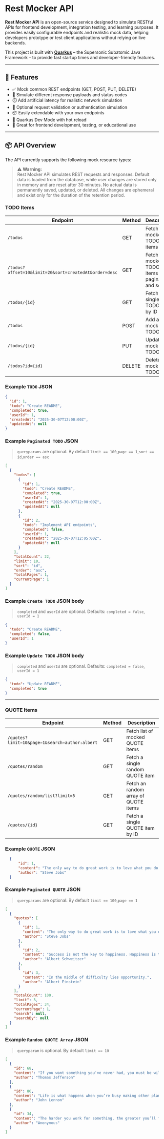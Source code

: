 # Rest Mocker API

**Rest Mocker API** is an open-source service designed to simulate RESTful APIs for frontend development, integration testing, and learning purposes. It provides easily configurable endpoints and realistic mock data, helping developers prototype or test client applications without relying on live backends.

This project is built with **[Quarkus](https://quarkus.io/)** – the Supersonic Subatomic Java Framework – to provide fast startup times and developer-friendly features.

---

## 🚀 Features

- ✅ Mock common REST endpoints (GET, POST, PUT, DELETE)
- 📄 Simulate different response payloads and status codes
- ⏱️ Add artificial latency for realistic network simulation
- 🔐 Optional request validation or authentication simulation
- 📦 Easily extendable with your own endpoints
- 🌱 Quarkus Dev Mode with hot reload
- 🧪 Great for frontend development, testing, or educational use

---

## 📦 API Overview

The API currently supports the following mock resource types:
> ⚠️ **Warning:**  
> Rest Mocker API simulates REST requests and responses. Default data is loaded from the database, while user changes are stored only in memory and are reset after 30 minutes. No actual data is permanently saved, updated, or deleted. All changes are ephemeral and exist only for the duration of the retention period.
### TODO Items

| Endpoint                                              | Method | Description                                                 |
|-------------------------------------------------------|--------|-------------------------------------------------------------|
| `/todos`                                              | GET    | Fetch list of mocked TODO items                             |
| `/todos?offset=10&limit=20&sort=createdAt&order=desc` | GET    | Fetch list of mocked TODO items with pagination and sorting |
| `/todos/{id}`                                         | GET    | Fetch a single TODO item by ID                              |
| `/todos`                                              | POST   | Add a new mock TODO item                                    |
| `/todos/{id}`                                         | PUT    | Update a mock TODO item                                     |
| `/todos?id={id}`                                      | DELETE | Delete a mock TODO item                                     |

### Example `TODO` JSON

```json
{
  "id": 1,
  "todo": "Create README",
  "completed": true,
  "userId": 1,
  "createdAt": "2025-30-07T12:00:00Z",
  "updatedAt": null
}
```
### Example `Paginated TODO` JSON
> `queryparams` are optional. By default `limit == 100`,`page == 1`,`sort == id`,`order == asc`

```json
[
  {
    "todos": [
      {
        "id": 1,
        "todo": "Create README",
        "completed": true,
        "userId": 1,
        "createdAt": "2025-30-07T12:00:00Z",
        "updatedAt": null
      },
      {
        "id": 2,
        "todo": "Implement API endpoints",
        "completed": false,
        "userId": 1,
        "createdAt": "2025-30-07T12:05:00Z",
        "updatedAt": null
      }
    ],
    "totalCount": 22,
    "limit": 10,
    "sort": "id",
    "order": "asc",
    "totalPages": 1,
    "currentPage": 1
  }
]
```
### Example `Create TODO` JSON body

> `completed` and `userId` are optional. Defaults: `completed = false`, `userId = 1`

```json
{
  "todo": "Create README",
  "completed": false,
  "userId": 1
}
```
### Example `Update TODO` JSON body

> `completed` and `userId` are optional. Defaults: `completed = false`, `userId = 1`

```json
{
  "todo": "Update README",
  "completed": true
}
```
---
### QUOTE Items
| Endpoint                                       | Method | Description                          |
|------------------------------------------------|--------|--------------------------------------|
| `/quotes?limit=10&page=1&search=author:albert` | GET    | Fetch list of mocked QUOTE items     |
| `/quotes/random`                               | GET    | Fetch a single random QUOTE item     |
| `/quotes/random/list?limit=5`                  | GET    | Fetch an random array of QUOTE items |
| `/quotes/{id}`                                 | GET    | Fetch a single QUOTE item by ID      |

### Example `QUOTE` JSON

```json
  {
      "id": 1,
      "content": "The only way to do great work is to love what you do.",
      "author": "Steve Jobs"
  }
```

### Example `Paginated QUOTE` JSON
> `queryparams` are optional. By default `limit == 100`,`page == 1`

```json
[
  {
    "quotes": [
      {
        "id": 1,
        "content": "The only way to do great work is to love what you do.",
        "author": "Steve Jobs"
      },
      {
        "id": 2,
        "content": "Success is not the key to happiness. Happiness is the key to success.",
        "author": "Albert Schweitzer"
      },
      {
        "id": 3,
        "content": "In the middle of difficulty lies opportunity.",
        "author": "Albert Einstein"
      }
    ],
    "totalCount": 100,
    "limit": 3,
    "totalPages": 34,
    "currentPage": 1,
    "search": null,
    "searchBy": null
  }
]
```
### Example `Random QUOTE Array` JSON
> `queryparam` is optional. By default `limit == 10`

```json
[
  {
    "id": 68,
    "content": "If you want something you’ve never had, you must be willing to do something you’ve never done.",
    "author": "Thomas Jefferson"
  },
  {
    "id": 86,
    "content": "Life is what happens when you’re busy making other plans.",
    "author": "John Lennon"
  },
  {
    "id": 34,
    "content": "The harder you work for something, the greater you’ll feel when you achieve it.",
    "author": "Anonymous"
  }
]
```